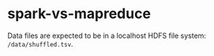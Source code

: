 # spark-vs-mapreduce

Data files are expected to be in a localhost HDFS file system: `/data/shuffled.tsv`.

